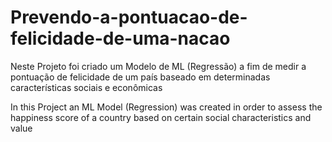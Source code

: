 # Prevendo-a-pontuacao-de-felicidade-de-uma-nacao

<p>Neste Projeto foi criado um Modelo de ML (Regressão) a fim de medir a pontuação de felicidade de um país baseado em determinadas características sociais e econômicas</p>

<p>In this Project an ML Model (Regression) was created in order to assess the happiness score of a country based on certain social characteristics and value</p>
